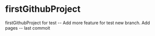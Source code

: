 # firstGithubProject
firstGithubProject for test
-- Add more feature for test new branch.
Add pages 
-- last commoit
